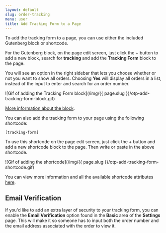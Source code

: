 ```yaml
---
layout: default
slug: order-tracking
menu: user
title: Add Tracking Form to a Page
---
```

To add the tracking form to a page, you can use either the included Gutenberg block or shortcode.

For the Gutenberg block, on the page edit screen, just click the + button to add a new block, search for **tracking** and add the **Tracking Form** block to the page.

You will see an option in the right sidebar that lets you choose whether or not you want to show all orders. Choosing **Yes** will display all orders in a list, instead of the input to enter and search for an order number.

![Gif of adding the Tracking Form block](/img/{{ page.slug }}/otp-add-tracking-form-block.gif)

[More information about the block](../blocks-shortcodes/tracking-form-block).

You can also add the tracking form to your page using the following shortcode:

`[tracking-form]`

To use this shortcode on the page edit screen, just click the + button and add a new shortcode block to the page. Then write or paste in the above shortcode.

![Gif of adding the shortcode](/img/{{ page.slug }}/otp-add-tracking-form-shortcode.gif)

You can view more information and all the available shortcode attributes [here](../blocks-shortcodes/tracking-form-shortcode).

## Email Verification

If you'd like to add an extra layer of security to your tracking form, you can enable the **Email Verification** option found in the **Basic** area of the **Settings** page. This will make it so someone has to input both the order number and the email address associated with the order to view it.